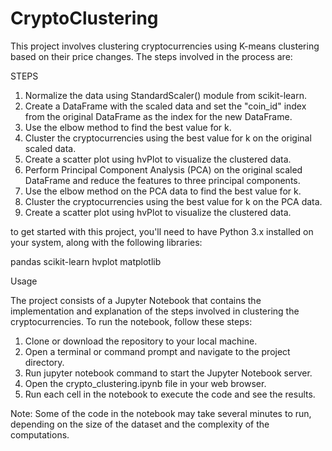 # CryptoClustering


This project involves clustering cryptocurrencies using K-means clustering based on their price changes. The steps involved in the process are:


STEPS

1. Normalize the data using StandardScaler() module from scikit-learn.
2. Create a DataFrame with the scaled data and set the "coin_id" index from the original DataFrame as the index for the new DataFrame.
3. Use the elbow method to find the best value for k.
4. Cluster the cryptocurrencies using the best value for k on the original scaled data.
5. Create a scatter plot using hvPlot to visualize the clustered data.
6. Perform Principal Component Analysis (PCA) on the original scaled DataFrame and reduce the features to three principal components.
7. Use the elbow method on the PCA data to find the best value for k.
8. Cluster the cryptocurrencies using the best value for k on the PCA data.
9. Create a scatter plot using hvPlot to visualize the clustered data.


to get started with this project, you'll need to have Python 3.x installed on your system, along with the following libraries:

pandas
scikit-learn
hvplot
matplotlib


Usage

The project consists of a Jupyter Notebook that contains the implementation and explanation of the steps involved in clustering the cryptocurrencies. To run the notebook, follow these steps:

1. Clone or download the repository to your local machine.
2. Open a terminal or command prompt and navigate to the project directory.
3. Run jupyter notebook command to start the Jupyter Notebook server.
4. Open the crypto_clustering.ipynb file in your web browser.
5. Run each cell in the notebook to execute the code and see the results.

Note: Some of the code in the notebook may take several minutes to run, depending on the size of the dataset and the complexity of the computations.